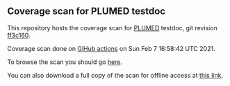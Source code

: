 Coverage scan for PLUMED testdoc
-----------------------------

This repository hosts the coverage scan for [PLUMED](http://www.plumed.org) testdoc,
git revision [ff3c160](https://github.com/plumed/plumed2/commit/ff3c160).

Coverage scan done on [GiHub actions](http://github.com/plumed/plumed2/actions) on Sun Feb  7 16:58:42 UTC 2021.

To browse the scan you should go [here](http://plumed.github.io/coverage-testdoc).

You can also download a full copy of the scan for offline access
at [this link](http://github.com/plumed/coverage-testdoc/archive/gh-pages.zip).
